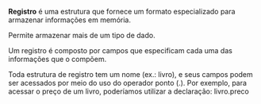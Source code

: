 **Registro** é uma estrutura que fornece um formato especializado para armazenar informações em memória.

Permite armazenar mais de um tipo de dado.

Um registro é composto por campos que especificam cada uma das informações que o compõem.

Toda estrutura de registro tem um nome (ex.: livro), e seus campos podem ser acessados por meio do uso do operador ponto (.). Por exemplo, para acessar o preço de um livro, poderíamos utilizar a declaração: livro.preco

